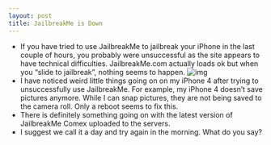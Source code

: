 ```yaml
---
layout: post
title: JailbreakMe is Down
---
```

* If you have tried to use JailbreakMe to jailbreak your iPhone in the last couple of hours, you probably were unsuccessful as the site appears to have technical difficulties. JailbreakMe.com actually loads ok but when you “slide to jailbreak”, nothing seems to happen.
![img](http://media.idownloadblog.com/wp-content/uploads/2010/08/Well-Be-Back-Soon.jpg)
* I have noticed weird little things going on on my iPhone 4 after trying to unsuccessfully use JailbreakMe. For example, my iPhone 4 doesn’t save pictures anymore. While I can snap pictures, they are not being saved to the camera roll. Only a reboot seems to fix this.
* There is definitely something going on with the latest version of JailbreakMe Comex uploaded to the servers.
* I suggest we call it a day and try again in the morning. What do you say?


